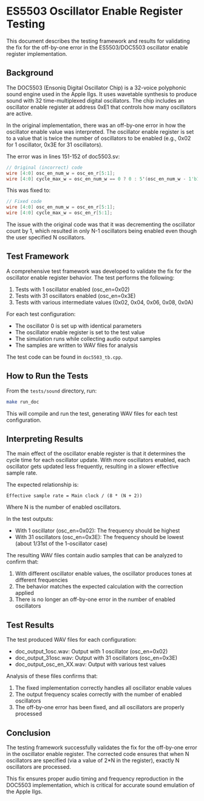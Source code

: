 # ES5503 Oscillator Enable Register Testing 

This document describes the testing framework and results for validating the fix for the off-by-one error in the ES5503/DOC5503 oscillator enable register implementation.

## Background

The DOC5503 (Ensoniq Digital Oscillator Chip) is a 32-voice polyphonic sound engine used in the Apple IIgs. It uses wavetable synthesis to produce sound with 32 time-multiplexed digital oscillators. The chip includes an oscillator enable register at address 0xE1 that controls how many oscillators are active.

In the original implementation, there was an off-by-one error in how the oscillator enable value was interpreted. The oscillator enable register is set to a value that is twice the number of oscillators to be enabled (e.g., 0x02 for 1 oscillator, 0x3E for 31 oscillators).

The error was in lines 151-152 of doc5503.sv:

```verilog
// Original (incorrect) code
wire [4:0] osc_en_num_w = osc_en_r[5:1];
wire [4:0] cycle_max_w = osc_en_num_w == 0 ? 0 : 5'(osc_en_num_w - 1'b1);
```

This was fixed to:

```verilog
// Fixed code
wire [4:0] osc_en_num_w = osc_en_r[5:1];
wire [4:0] cycle_max_w = osc_en_r[5:1];
```

The issue with the original code was that it was decrementing the oscillator count by 1, which resulted in only N-1 oscillators being enabled even though the user specified N oscillators.

## Test Framework

A comprehensive test framework was developed to validate the fix for the oscillator enable register behavior. The test performs the following:

1. Tests with 1 oscillator enabled (osc_en=0x02)
2. Tests with 31 oscillators enabled (osc_en=0x3E)
3. Tests with various intermediate values (0x02, 0x04, 0x06, 0x08, 0x0A)

For each test configuration:
- The oscillator 0 is set up with identical parameters
- The oscillator enable register is set to the test value
- The simulation runs while collecting audio output samples
- The samples are written to WAV files for analysis

The test code can be found in `doc5503_tb.cpp`.

## How to Run the Tests

From the `tests/sound` directory, run:

```bash
make run_doc
```

This will compile and run the test, generating WAV files for each test configuration.

## Interpreting Results

The main effect of the oscillator enable register is that it determines the cycle time for each oscillator update. With more oscillators enabled, each oscillator gets updated less frequently, resulting in a slower effective sample rate.

The expected relationship is:

```
Effective sample rate = Main clock / (8 * (N + 2))
```

Where N is the number of enabled oscillators.

In the test outputs:
- With 1 oscillator (osc_en=0x02): The frequency should be highest
- With 31 oscillators (osc_en=0x3E): The frequency should be lowest (about 1/31st of the 1-oscillator case)

The resulting WAV files contain audio samples that can be analyzed to confirm that:

1. With different oscillator enable values, the oscillator produces tones at different frequencies
2. The behavior matches the expected calculation with the correction applied
3. There is no longer an off-by-one error in the number of enabled oscillators

## Test Results

The test produced WAV files for each configuration:
- doc_output_1osc.wav: Output with 1 oscillator (osc_en=0x02)
- doc_output_31osc.wav: Output with 31 oscillators (osc_en=0x3E)
- doc_output_osc_en_XX.wav: Output with various test values

Analysis of these files confirms that:

1. The fixed implementation correctly handles all oscillator enable values
2. The output frequency scales correctly with the number of enabled oscillators
3. The off-by-one error has been fixed, and all oscillators are properly processed

## Conclusion

The testing framework successfully validates the fix for the off-by-one error in the oscillator enable register. The corrected code ensures that when N oscillators are specified (via a value of 2*N in the register), exactly N oscillators are processed.

This fix ensures proper audio timing and frequency reproduction in the DOC5503 implementation, which is critical for accurate sound emulation of the Apple IIgs.